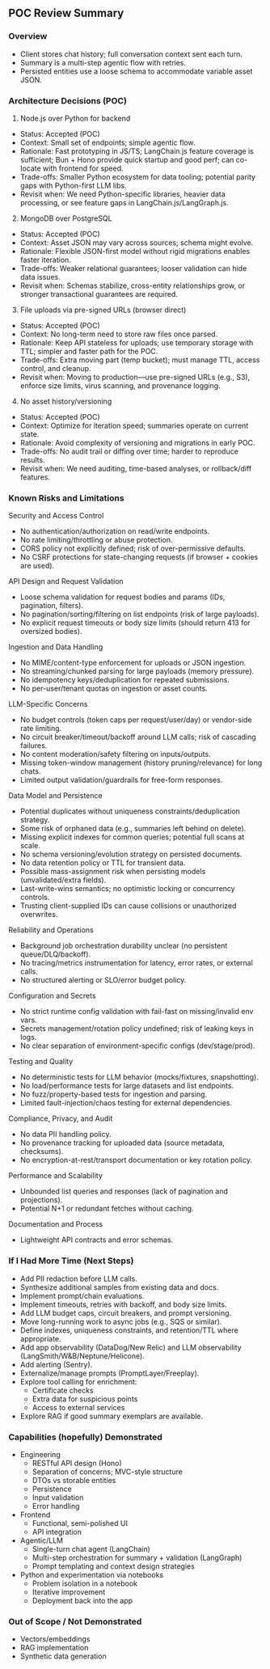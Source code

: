 ## POC Review Summary

### Overview
- Client stores chat history; full conversation context sent each turn.
- Summary is a multi-step agentic flow with retries.
- Persisted entities use a loose schema to accommodate variable asset JSON.

### Architecture Decisions (POC)

1) Node.js over Python for backend
- Status: Accepted (POC)
- Context: Small set of endpoints; simple agentic flow.
- Rationale: Fast prototyping in JS/TS; LangChain.js feature coverage is sufficient; Bun + Hono provide quick startup and good perf; can co-locate with frontend for speed.
- Trade-offs: Smaller Python ecosystem for data tooling; potential parity gaps with Python-first LLM libs.
- Revisit when: We need Python-specific libraries, heavier data processing, or see feature gaps in LangChain.js/LangGraph.js.

2) MongoDB over PostgreSQL
- Status: Accepted (POC)
- Context: Asset JSON may vary across sources; schema might evolve.
- Rationale: Flexible JSON-first model without rigid migrations enables faster iteration.
- Trade-offs: Weaker relational guarantees; looser validation can hide data issues.
- Revisit when: Schemas stabilize, cross-entity relationships grow, or stronger transactional guarantees are required.

3) File uploads via pre-signed URLs (browser direct)
- Status: Accepted (POC)
- Context: No long-term need to store raw files once parsed.
- Rationale: Keep API stateless for uploads; use temporary storage with TTL; simpler and faster path for the POC.
- Trade-offs: Extra moving part (temp bucket); must manage TTL, access control, and cleanup.
- Revisit when: Moving to production—use pre-signed URLs (e.g., S3), enforce size limits, virus scanning, and provenance logging.

4) No asset history/versioning
- Status: Accepted (POC)
- Context: Optimize for iteration speed; summaries operate on current state.
- Rationale: Avoid complexity of versioning and migrations in early POC.
- Trade-offs: No audit trail or diffing over time; harder to reproduce results.
- Revisit when: We need auditing, time-based analyses, or rollback/diff features.

### Known Risks and Limitations
Security and Access Control
- No authentication/authorization on read/write endpoints.
- No rate limiting/throttling or abuse protection.
- CORS policy not explicitly defined; risk of over-permissive defaults.
- No CSRF protections for state-changing requests (if browser + cookies are used).

API Design and Request Validation
- Loose schema validation for request bodies and params (IDs, pagination, filters).
- No pagination/sorting/filtering on list endpoints (risk of large payloads).
- No explicit request timeouts or body size limits (should return 413 for oversized bodies).

Ingestion and Data Handling
- No MIME/content-type enforcement for uploads or JSON ingestion.
- No streaming/chunked parsing for large payloads (memory pressure).
- No idempotency keys/deduplication for repeated submissions.
- No per-user/tenant quotas on ingestion or asset counts.

LLM-Specific Concerns
- No budget controls (token caps per request/user/day) or vendor-side rate limiting.
- No circuit breaker/timeout/backoff around LLM calls; risk of cascading failures.
- No content moderation/safety filtering on inputs/outputs.
- Missing token-window management (history pruning/relevance) for long chats.
- Limited output validation/guardrails for free-form responses.

Data Model and Persistence
- Potential duplicates without uniqueness constraints/deduplication strategy.
- Some risk of orphaned data (e.g., summaries left behind on delete).
- Missing explicit indexes for common queries; potential full scans at scale.
- No schema versioning/evolution strategy on persisted documents.
- No data retention policy or TTL for transient data.
- Possible mass-assignment risk when persisting models (unvalidated/extra fields).
- Last-write-wins semantics; no optimistic locking or concurrency controls.
- Trusting client-supplied IDs can cause collisions or unauthorized overwrites.

Reliability and Operations
- Background job orchestration durability unclear (no persistent queue/DLQ/backoff).
- No tracing/metrics instrumentation for latency, error rates, or external calls.
- No structured alerting or SLO/error budget policy.

Configuration and Secrets
- No strict runtime config validation with fail-fast on missing/invalid env vars.
- Secrets management/rotation policy undefined; risk of leaking keys in logs.
- No clear separation of environment-specific configs (dev/stage/prod).

Testing and Quality
- No deterministic tests for LLM behavior (mocks/fixtures, snapshotting).
- No load/performance tests for large datasets and list endpoints.
- No fuzz/property-based tests for ingestion and parsing.
- Limited fault-injection/chaos testing for external dependencies.

Compliance, Privacy, and Audit
- No data PII handling policy.
- No provenance tracking for uploaded data (source metadata, checksums).
- No encryption-at-rest/transport documentation or key rotation policy.

Performance and Scalability
- Unbounded list queries and responses (lack of pagination and projections).
- Potential N+1 or redundant fetches without caching.

Documentation and Process
- Lightweight API contracts and error schemas.

### If I Had More Time (Next Steps)
- Add PII redaction before LLM calls.
- Synthesize additional samples from existing data and docs.
- Implement prompt/chain evaluations.
- Implement timeouts, retries with backoff, and body size limits.
- Add LLM budget caps, circuit breakers, and prompt versioning.
- Move long-running work to async jobs (e.g., SQS or similar).
- Define indexes, uniqueness constraints, and retention/TTL where appropriate.
- Add app observability (DataDog/New Relic) and LLM observability (LangSmith/W&B/Neptune/Helicone).
- Add alerting (Sentry).
- Externalize/manage prompts (PromptLayer/Freeplay).
- Explore tool calling for enrichment:
  - Certificate checks
  - Extra data for suspicious points
  - Access to external services
- Explore RAG if good summary exemplars are available.

### Capabilities (hopefully) Demonstrated
- Engineering
  - RESTful API design (Hono)
  - Separation of concerns; MVC-style structure
  - DTOs vs storable entities
  - Persistence
  - Input validation
  - Error handling
- Frontend
  - Functional, semi-polished UI
  - API integration
- Agentic/LLM
  - Single-turn chat agent (LangChain)
  - Multi-step orchestration for summary + validation (LangGraph)
  - Prompt templating and context design strategies
- Python and experimentation via notebooks
  - Problem isolation in a notebook
  - Iterative improvement
  - Deployment back into the app

### Out of Scope / Not Demonstrated
- Vectors/embeddings
- RAG implementation
- Synthetic data generation
